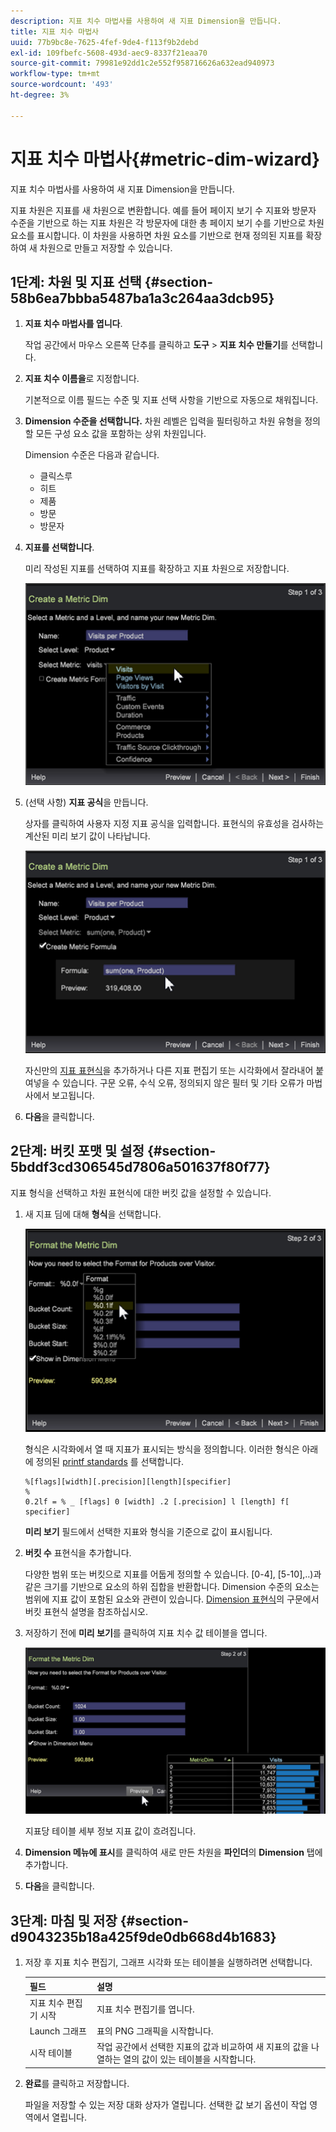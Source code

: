 ```yaml
---
description: 지표 치수 마법사를 사용하여 새 지표 Dimension을 만듭니다.
title: 지표 치수 마법사
uuid: 77b9bc8e-7625-4fef-9de4-f113f9b2debd
exl-id: 109fbefc-5608-493d-aec9-8337f21eaa70
source-git-commit: 79981e92dd1c2e552f958716626a632ead940973
workflow-type: tm+mt
source-wordcount: '493'
ht-degree: 3%

---
```


# 지표 치수 마법사{#metric-dim-wizard}

지표 치수 마법사를 사용하여 새 지표 Dimension을 만듭니다.

지표 차원은 지표를 새 차원으로 변환합니다. 예를 들어 페이지 보기 수 지표와 방문자 수준을 기반으로 하는 지표 차원은 각 방문자에 대한 총 페이지 보기 수를 기반으로 차원 요소를 표시합니다. 이 차원을 사용하면 차원 요소를 기반으로 현재 정의된 지표를 확장하여 새 차원으로 만들고 저장할 수 있습니다.

## 1단계: 차원 및 지표 선택 {#section-58b6ea7bbba5487ba1a3c264aa3dcb95}

1. **지표 치수 마법사를 엽니다**.

   작업 공간에서 마우스 오른쪽 단추를 클릭하고 **도구** > **지표 치수 만들기**&#x200B;를 선택합니다.

1. **지표 치수 이름을**&#x200B;로 지정합니다.

   기본적으로 이름 필드는 수준 및 지표 선택 사항을 기반으로 자동으로 채워집니다.

1. **Dimension 수준을 선택합니다.** 차원 레벨은 입력을 필터링하고 차원 유형을 정의할 모든 구성 요소 값을 포함하는 상위 차원입니다.

   Dimension 수준은 다음과 같습니다.

   * 클릭스루
   * 히트
   * 제품
   * 방문
   * 방문자

1. **지표를 선택합니다**.

   미리 작성된 지표를 선택하여 지표를 확장하고 지표 차원으로 저장합니다.

   ![](assets/6_4_workstation_metricdim_metric.png)

1. (선택 사항) **지표 공식**&#x200B;을 만듭니다.

   상자를 클릭하여 사용자 지정 지표 공식을 입력합니다. 표현식의 유효성을 검사하는 계산된 미리 보기 값이 나타납니다.

   ![](assets/6_4_workstation_metricdim_create_metric.png)

   자신만의 [지표 표현식](https://experienceleague.adobe.com/docs/data-workbench/using/client/qry-lang-syntx/c-syntx-mtrc-exp.html)을 추가하거나 다른 지표 편집기 또는 시각화에서 잘라내어 붙여넣을 수 있습니다. 구문 오류, 수식 오류, 정의되지 않은 필터 및 기타 오류가 마법사에서 보고됩니다.

1. **다음**&#x200B;을 클릭합니다.

## 2단계: 버킷 포맷 및 설정 {#section-5bddf3cd306545d7806a501637f80f77}

지표 형식을 선택하고 차원 표현식에 대한 버킷 값을 설정할 수 있습니다.

1. 새 지표 딤에 대해 **형식**&#x200B;을 선택합니다.

   ![](assets/6_4_workstation_metricdim_format_metric.png)

   형식은 시각화에서 열 때 지표가 표시되는 방식을 정의합니다. 이러한 형식은 아래에 정의된 [printf standards](https://www.cplusplus.com/reference/cstdio/printf/) 를 선택합니다.

   ```
   %[flags][width][.precision][length][specifier]
   %
   0.2lf = % _ [flags] 0 [width] .2 [.precision] l [length] f[ specifier]
   ```

   **미리 보기** 필드에서 선택한 지표와 형식을 기준으로 값이 표시됩니다.

1. **버킷 수** 표현식을 추가합니다.

   다양한 범위 또는 버킷으로 지표를 어둡게 정의할 수 있습니다. [0-4], [5-10],..)과 같은 크기를 기반으로 요소의 하위 집합을 반환합니다. Dimension 수준의 요소는 범위에 지표 값이 포함된 요소와 관련이 있습니다. [Dimension 표현식](https://experienceleague.adobe.com/docs/data-workbench/using/client/qry-lang-syntx/c-syntx-dim-exp.html)의 구문에서 버킷 표현식 설명을 참조하십시오.

1. 저장하기 전에 **미리 보기**&#x200B;를 클릭하여 지표 치수 값 테이블을 엽니다.

   ![](assets/6_4_workstation_metricdim_preview.png)

   지표당 테이블 세부 정보 지표 값이 흐려집니다.

1. **Dimension 메뉴에 표시**&#x200B;를 클릭하여 새로 만든 차원을 **파인더**&#x200B;의 **Dimension** 탭에 추가합니다.
1. **다음**&#x200B;을 클릭합니다.

## 3단계: 마침 및 저장 {#section-d9043235b18a425f9de0db668d4b1683}

1. 저장 후 지표 치수 편집기, 그래프 시각화 또는 테이블을 실행하려면 선택합니다.

   | 필드 | 설명 |
   |---|---|
   | 지표 치수 편집기 시작 | 지표 치수 편집기를 엽니다. |
   | Launch 그래프 | 표의 PNG 그래픽을 시작합니다. |
   | 시작 테이블 | 작업 공간에서 선택한 지표의 값과 비교하여 새 지표의 값을 나열하는 열의 값이 있는 테이블을 시작합니다. |

1. **완료**&#x200B;를 클릭하고 저장합니다.

   파일을 저장할 수 있는 저장 대화 상자가 열립니다. 선택한 값 보기 옵션이 작업 영역에서 열립니다.
